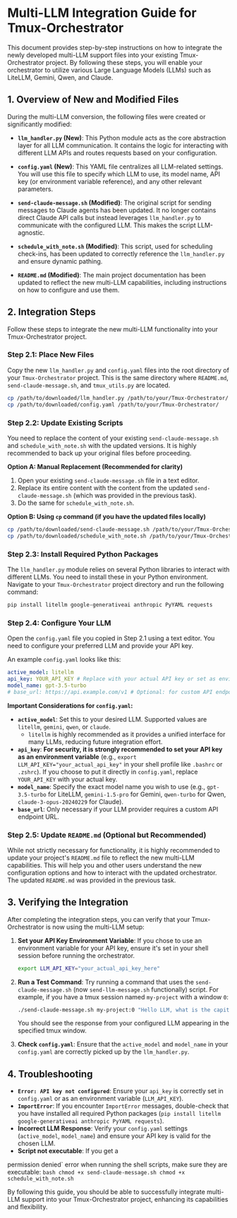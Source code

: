 # Multi-LLM Integration Guide for Tmux-Orchestrator

This document provides step-by-step instructions on how to integrate the newly developed multi-LLM support files into your existing Tmux-Orchestrator project. By following these steps, you will enable your orchestrator to utilize various Large Language Models (LLMs) such as LiteLLM, Gemini, Qwen, and Claude.

## 1. Overview of New and Modified Files

During the multi-LLM conversion, the following files were created or significantly modified:

*   **`llm_handler.py` (New)**: This Python module acts as the core abstraction layer for all LLM communication. It contains the logic for interacting with different LLM APIs and routes requests based on your configuration.

*   **`config.yaml` (New)**: This YAML file centralizes all LLM-related settings. You will use this file to specify which LLM to use, its model name, API key (or environment variable reference), and any other relevant parameters.

*   **`send-claude-message.sh` (Modified)**: The original script for sending messages to Claude agents has been updated. It no longer contains direct Claude API calls but instead leverages `llm_handler.py` to communicate with the configured LLM. This makes the script LLM-agnostic.

*   **`schedule_with_note.sh` (Modified)**: This script, used for scheduling check-ins, has been updated to correctly reference the `llm_handler.py` and ensure dynamic pathing.

*   **`README.md` (Modified)**: The main project documentation has been updated to reflect the new multi-LLM capabilities, including instructions on how to configure and use them.

## 2. Integration Steps

Follow these steps to integrate the new multi-LLM functionality into your Tmux-Orchestrator project.

### Step 2.1: Place New Files

Copy the new `llm_handler.py` and `config.yaml` files into the root directory of your `Tmux-Orchestrator` project. This is the same directory where `README.md`, `send-claude-message.sh`, and `tmux_utils.py` are located.

```bash
cp /path/to/downloaded/llm_handler.py /path/to/your/Tmux-Orchestrator/
cp /path/to/downloaded/config.yaml /path/to/your/Tmux-Orchestrator/
```

### Step 2.2: Update Existing Scripts

You need to replace the content of your existing `send-claude-message.sh` and `schedule_with_note.sh` with the updated versions. It is highly recommended to back up your original files before proceeding.

**Option A: Manual Replacement (Recommended for clarity)**

1.  Open your existing `send-claude-message.sh` file in a text editor.
2.  Replace its entire content with the content from the updated `send-claude-message.sh` (which was provided in the previous task).
3.  Do the same for `schedule_with_note.sh`.

**Option B: Using `cp` command (if you have the updated files locally)**

```bash
cp /path/to/downloaded/send-claude-message.sh /path/to/your/Tmux-Orchestrator/
cp /path/to/downloaded/schedule_with_note.sh /path/to/your/Tmux-Orchestrator/
```

### Step 2.3: Install Required Python Packages

The `llm_handler.py` module relies on several Python libraries to interact with different LLMs. You need to install these in your Python environment. Navigate to your `Tmux-Orchestrator` project directory and run the following command:

```bash
pip install litellm google-generativeai anthropic PyYAML requests
```

### Step 2.4: Configure Your LLM

Open the `config.yaml` file you copied in Step 2.1 using a text editor. You need to configure your preferred LLM and provide your API key.

An example `config.yaml` looks like this:

```yaml
active_model: litellm
api_key: YOUR_API_KEY # Replace with your actual API key or set as environment variable
model_name: gpt-3.5-turbo
# base_url: https://api.example.com/v1 # Optional: for custom API endpoints
```

**Important Considerations for `config.yaml`:**

*   **`active_model`**: Set this to your desired LLM. Supported values are `litellm`, `gemini`, `qwen`, or `claude`.
    *   `litellm` is highly recommended as it provides a unified interface for many LLMs, reducing future integration effort.
*   **`api_key`**: **For security, it is strongly recommended to set your API key as an environment variable** (e.g., `export LLM_API_KEY="your_actual_api_key"` in your shell profile like `.bashrc` or `.zshrc`). If you choose to put it directly in `config.yaml`, replace `YOUR_API_KEY` with your actual key.
*   **`model_name`**: Specify the exact model name you wish to use (e.g., `gpt-3.5-turbo` for LiteLLM, `gemini-1.5-pro` for Gemini, `qwen-turbo` for Qwen, `claude-3-opus-20240229` for Claude).
*   **`base_url`**: Only necessary if your LLM provider requires a custom API endpoint URL.

### Step 2.5: Update `README.md` (Optional but Recommended)

While not strictly necessary for functionality, it is highly recommended to update your project's `README.md` file to reflect the new multi-LLM capabilities. This will help you and other users understand the new configuration options and how to interact with the updated orchestrator. The updated `README.md` was provided in the previous task.

## 3. Verifying the Integration

After completing the integration steps, you can verify that your Tmux-Orchestrator is now using the multi-LLM setup:

1.  **Set your API Key Environment Variable**: If you chose to use an environment variable for your API key, ensure it's set in your shell session before running the orchestrator.
    ```bash
    export LLM_API_KEY="your_actual_api_key_here"
    ```
2.  **Run a Test Command**: Try running a command that uses the `send-claude-message.sh` (now `send-llm-message.sh` functionally) script. For example, if you have a tmux session named `my-project` with a window `0`:
    ```bash
    ./send-claude-message.sh my-project:0 "Hello LLM, what is the capital of France?"
    ```
    You should see the response from your configured LLM appearing in the specified tmux window.

3.  **Check `config.yaml`**: Ensure that the `active_model` and `model_name` in your `config.yaml` are correctly picked up by the `llm_handler.py`.

## 4. Troubleshooting

*   **`Error: API key not configured`**: Ensure your `api_key` is correctly set in `config.yaml` or as an environment variable (`LLM_API_KEY`).
*   **`ImportError`**: If you encounter `ImportError` messages, double-check that you have installed all required Python packages (`pip install litellm google-generativeai anthropic PyYAML requests`).
*   **Incorrect LLM Response**: Verify your `config.yaml` settings (`active_model`, `model_name`) and ensure your API key is valid for the chosen LLM.
*   **Script not executable**: If you get a 


permission denied` error when running the shell scripts, make sure they are executable:
    ```bash
    chmod +x send-claude-message.sh
    chmod +x schedule_with_note.sh
    ```

By following this guide, you should be able to successfully integrate multi-LLM support into your Tmux-Orchestrator project, enhancing its capabilities and flexibility.


